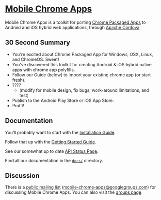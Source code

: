 # [Mobile Chrome Apps](//github.com/MobileChromeApps/mobile-chrome-apps)

Mobile Chrome Apps is a toolkit for porting [Chrome Packaged Apps](http://developer.chrome.com/apps) to Android and iOS hybrid web applications, through [Apache Cordova](http://cordova.apache.org/).

## 30 Second Summary

* You're excited about Chrome Packaged App for Windows, OSX, Linux, and ChromeOS.  Sweet!
* You've discovered this toolkit for creating Android & iOS hybrid native apps with chrome app polyfills.
* Follow our Guide (below) to Import your existing chrome app (or start fresh).
* ???? 
  * (modify for mobile design, fix bugs, work-around limitations, and test)
* Publish to the Android Play Store or iOS App Store.
* Profit!

## Documentation

You'll probably want to start with the [Installation Guide](docs/Installation.md).

Follow that up with the [Getting Started Guide](docs/GettingStarted.md).

See our somewhat up to date [API Status Page](docs/APIStatus.md).

Find all our documentation in the [`docs/`](docs/) directory.


## Discussion

There is a [public mailing list](mailto:mobile-chrome-apps@googlegroups.com) (mobile-chrome-apps@googlegroups.com) for discussing Mobile Chrome Apps.  You can also visit the [groups page](//groups.google.com/forum/?fromgroups#!forum/mobile-chrome-apps).
